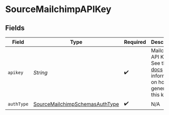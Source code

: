 # SourceMailchimpAPIKey


## Fields

| Field                                                                                                                                              | Type                                                                                                                                               | Required                                                                                                                                           | Description                                                                                                                                        |
| -------------------------------------------------------------------------------------------------------------------------------------------------- | -------------------------------------------------------------------------------------------------------------------------------------------------- | -------------------------------------------------------------------------------------------------------------------------------------------------- | -------------------------------------------------------------------------------------------------------------------------------------------------- |
| `apikey`                                                                                                                                           | *String*                                                                                                                                           | :heavy_check_mark:                                                                                                                                 | Mailchimp API Key. See the <a href="https://docs.airbyte.com/integrations/sources/mailchimp">docs</a> for information on how to generate this key. |
| `authType`                                                                                                                                         | [SourceMailchimpSchemasAuthType](../../models/shared/SourceMailchimpSchemasAuthType.md)                                                            | :heavy_check_mark:                                                                                                                                 | N/A                                                                                                                                                |